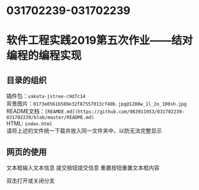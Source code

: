 # 031702239-031702239
软件工程实践2019第五次作业——结对编程的编程实现
===
目录的组织
---


插件包：`vakata-jstree-c9d7c14`<br>
背景图片：`0173e8561b589e32f87557013cf40b.jpg@1280w_1l_2o_100sh.jpg`  <br>
README文档：`[REAMDE.md](https://github.com/983911953/031702239-031702239/blob/master/README.md)`<br>
HTML: `index.html`<br>
请将上述的文件统一下载并放入同一文件夹中，以防无法完整显示<br>

网页的使用
---
文本框输入文本信息
提交按钮提交信息
重置按钮重置文本框内容

 双击打开或关闭分支

